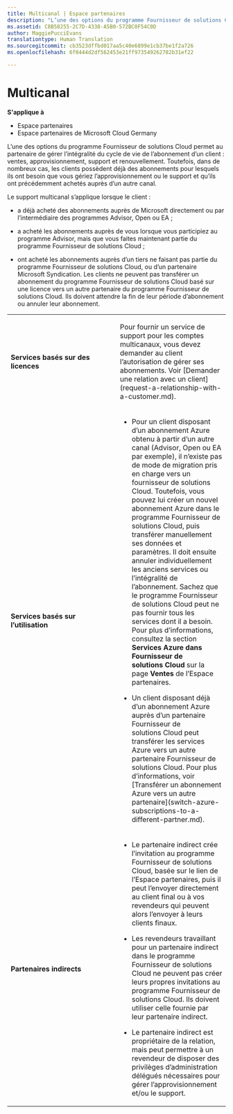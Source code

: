 ```yaml
---
title: Multicanal | Espace partenaires
description: "L’une des options du programme Fournisseur de solutions Cloud permet au partenaire de gérer l’intégralité du cycle de vie de l’abonnement d’un client : ventes, approvisionnement, support et renouvellement."
ms.assetid: C8B58255-2C7D-4338-A5B0-572BC0F54C0D
author: MaggiePucciEvans
translationtype: Human Translation
ms.sourcegitcommit: cb3523dffbd017aa5c40e6899e1cb37be1f2a726
ms.openlocfilehash: 6f0444d2df562453e21ff973549262782b31ef22

---
```


# Multicanal

**S'applique à**

-  Espace partenaires
-  Espace partenaires de Microsoft Cloud Germany

L’une des options du programme Fournisseur de solutions Cloud permet au partenaire de gérer l’intégralité du cycle de vie de l’abonnement d’un client : ventes, approvisionnement, support et renouvellement. Toutefois, dans de nombreux cas, les clients possèdent déjà des abonnements pour lesquels ils ont besoin que vous gériez l’approvisionnement ou le support et qu’ils ont précédemment achetés auprès d’un autre canal.

Le support multicanal s’applique lorsque le client&nbsp;:

-   a déjà acheté des abonnements auprès de Microsoft directement ou par l’intermédiaire des programmes Advisor, Open ou EA&nbsp;;

-   a acheté les abonnements auprès de vous lorsque vous participiez au programme Advisor, mais que vous faites maintenant partie du programme Fournisseur de solutions Cloud&nbsp;;

-   ont acheté les abonnements auprès d’un tiers ne faisant pas partie du programme Fournisseur de solutions Cloud, ou d’un partenaire Microsoft&nbsp;Syndication. Les clients ne peuvent pas transférer un abonnement du programme Fournisseur de solutions Cloud basé sur une licence vers un autre partenaire du programme Fournisseur de solutions Cloud. Ils doivent attendre la fin de leur période d’abonnement ou annuler leur abonnement.

<table>
<colgroup>
<col width="50%" />
<col width="50%" />
</colgroup>
<tbody>
<tr class="odd">
<td><p><strong>Services basés sur des licences</strong></p></td>
<td><p>Pour fournir un service de support pour les comptes multicanaux, vous devez demander au client l’autorisation de gérer ses abonnements. Voir [Demander une relation avec un client](request-a-relationship-with-a-customer.md).</p></td>
</tr>
<tr class="even">
<td><p><strong>Services basés sur l’utilisation</strong></p></td>
<td><ul>
<li><p>Pour un client disposant d’un abonnement Azure obtenu à partir d’un autre canal (Advisor, Open ou EA par exemple), il n’existe pas de mode de migration pris en charge vers un fournisseur de solutions Cloud. Toutefois, vous pouvez lui créer un nouvel abonnement Azure dans le programme Fournisseur de solutions Cloud, puis transférer manuellement ses données et paramètres. Il doit ensuite annuler individuellement les anciens services ou l’intégralité de l’abonnement. Sachez que le programme Fournisseur de solutions&nbsp;Cloud peut ne pas fournir tous les services dont il a besoin. Pour plus d’informations, consultez la section <strong>Services Azure dans Fournisseur de solutions&nbsp;Cloud</strong> sur la page <strong>Ventes</strong> de l’Espace partenaires.</p></li>
<li><p>Un client disposant déjà d’un abonnement Azure auprès d’un partenaire Fournisseur de solutions&nbsp;Cloud peut transférer les services Azure vers un autre partenaire Fournisseur de solutions&nbsp;Cloud. Pour plus d’informations, voir [Transférer un abonnement Azure vers un autre partenaire](switch-azure-subscriptions-to-a-different-partner.md).</p></li>
</ul></td>
</tr>
<tr class="odd">
<td><p><strong>Partenaires indirects</strong></p></td>
<td><ul>
<li><p>Le partenaire indirect crée l’invitation au programme Fournisseur de solutions Cloud, basée sur le lien de l’Espace partenaires, puis il peut l’envoyer directement au client final ou à vos revendeurs qui peuvent alors l’envoyer à leurs clients finaux.</p></li>
<li><p>Les revendeurs travaillant pour un partenaire indirect dans le programme Fournisseur de solutions Cloud ne peuvent pas créer leurs propres invitations au programme Fournisseur de solutions Cloud. Ils doivent utiliser celle fournie par leur partenaire indirect.</p></li>
<li><p>Le partenaire indirect est propriétaire de la relation, mais peut permettre à un revendeur de disposer des privilèges d’administration délégués nécessaires pour gérer l’approvisionnement et/ou le support.</p></li>
</ul></td>
</tr>
</tbody>
</table>

 

 

 






<!--HONumber=Jan17_HO2-->


